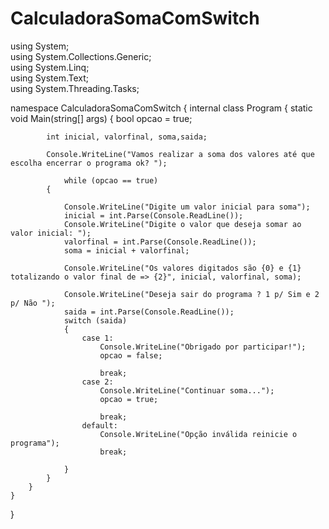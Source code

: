 # CalculadoraSomaComSwitch






using System;   
using System.Collections.Generic;       
using System.Linq;      
using System.Text;      
using System.Threading.Tasks;   

namespace CalculadoraSomaComSwitch
{
    internal class Program
    {
        static void Main(string[] args)
        {
            bool opcao = true;

            
            int inicial, valorfinal, soma,saida;
            
            Console.WriteLine("Vamos realizar a soma dos valores até que escolha encerrar o programa ok? ");
            
                while (opcao == true)
            {
                
                Console.WriteLine("Digite um valor inicial para soma");
                inicial = int.Parse(Console.ReadLine());
                Console.WriteLine("Digite o valor que deseja somar ao valor inicial: ");
                valorfinal = int.Parse(Console.ReadLine());
                soma = inicial + valorfinal;

                Console.WriteLine("Os valores digitados são {0} e {1} totalizando o valor final de => {2}", inicial, valorfinal, soma);

                Console.WriteLine("Deseja sair do programa ? 1 p/ Sim e 2 p/ Não ");
                saida = int.Parse(Console.ReadLine()); 
                switch (saida)
                {
                    case 1:
                        Console.WriteLine("Obrigado por participar!");
                        opcao = false;

                        break;
                    case 2:
                        Console.WriteLine("Continuar soma...");
                        opcao = true;

                        break;
                    default: 
                        Console.WriteLine("Opção inválida reinicie o programa");
                        break;

                }
            }
        }
    }
}
